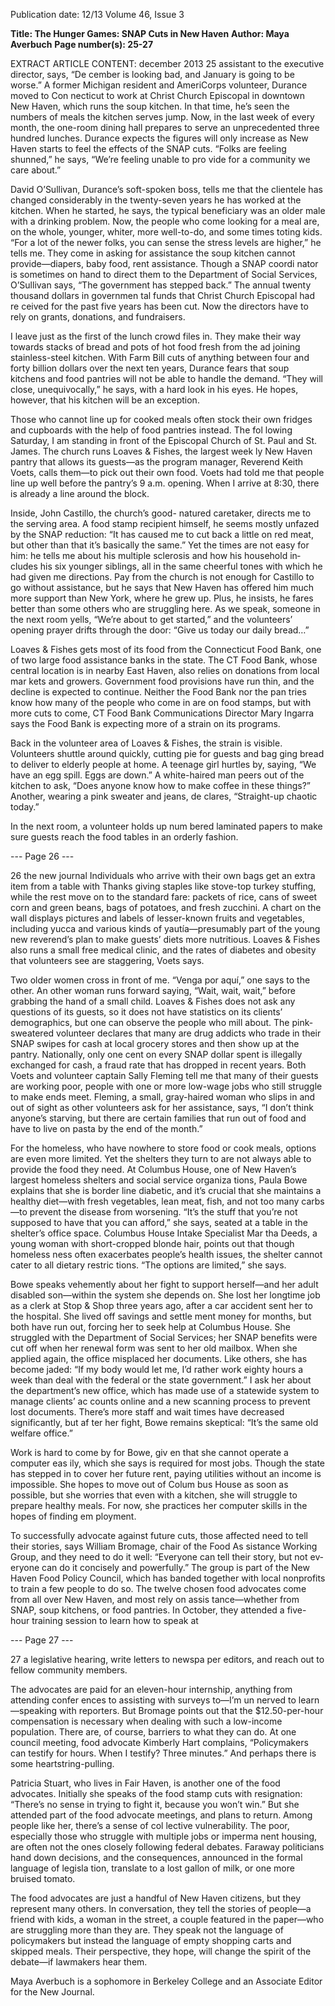 Publication date: 12/13
Volume 46, Issue 3

**Title: The Hunger Games: SNAP Cuts in New Haven**
**Author: Maya Averbuch**
**Page number(s): 25-27**

EXTRACT ARTICLE CONTENT:
december 2013
25
assistant to the executive director, says, “De­
cember is looking bad, and January is going 
to be worse.” A former Michigan resident and 
AmeriCorps volunteer, Durance moved to Con­
necticut to work at Christ Church Episcopal 
in downtown New Haven, which runs the soup 
kitchen. In that time, he’s seen the numbers 
of meals the kitchen serves jump. Now, in the 
last week of every month, the one-room dining 
hall prepares to serve an unprecedented three 
hundred lunches. Durance expects the figures 
will only increase as New Haven starts to feel 
the effects of the SNAP cuts. “Folks are feeling 
shunned,” he says, “We’re feeling unable to pro­
vide for a community we care about.”

David O’Sullivan, Durance’s soft-spoken 
boss, tells me that the clientele has changed 
considerably in the twenty-seven years he 
has worked at the kitchen. When he started, 
he says, the typical beneficiary was an older 
male with a drinking problem. Now, the people 
who come looking for a meal are, on the whole, 
younger, whiter, more well-to-do, and some­
times toting kids. “For a lot of the newer folks, 
you can sense the stress levels are higher,” he 
tells me. They come in asking for assistance 
the soup kitchen cannot provide—diapers, baby 
food, rent assistance. Though a SNAP coordi­
nator is sometimes on hand to direct them to 
the Department of Social Services, O’Sullivan 
says, “The government has stepped back.” The 
annual twenty thousand dollars in governmen­
tal funds that Christ Church Episcopal had re­
ceived for the past five years has been cut. Now 
the directors have to rely on grants, donations, 
and fundraisers.

I leave just as the first of the lunch crowd 
files in. They make their way towards stacks of 
bread and pots of hot food fresh from the ad­
joining stainless-steel kitchen. With Farm Bill 
cuts of anything between four and forty billion 
dollars over the next ten years, Durance fears 
that soup kitchens and food pantries will not 
be able to handle the demand. “They will close, 
unequivocally,” he says, with a hard look in his 
eyes. He hopes, however, that his kitchen will 
be an exception.

Those who cannot line up for cooked meals 
often stock their own fridges and cupboards 
with the help of food pantries instead. The fol­
lowing Saturday, I am standing in front of the 
Episcopal Church of St. Paul and St. James. The 
church runs Loaves & Fishes, the largest week­
ly New Haven pantry that allows its guests—as 
the program manager, Reverend Keith Voets, 
calls them—to pick out their own food. Voets 
had told me that people line up well before the 
pantry’s 9 a.m. opening. When I arrive at 8:30, 
there is already a line around the block. 

Inside, John Castillo, the church’s good-
natured caretaker, directs me to the serving 
area. A food stamp recipient himself, he seems 
mostly unfazed by the SNAP reduction: “It has 
caused me to cut back a little on red meat, but 
other than that it’s basically the same.” Yet the 
times are not easy for him: he tells me about his 
multiple sclerosis and how his household in­
cludes his six younger siblings, all in the same 
cheerful tones with which he had given me 
directions. Pay from the church is not enough 
for Castillo to go without assistance, but he 
says that New Haven has offered him much 
more support than New York, where he grew 
up. Plus, he insists, he fares better than some 
others who are struggling here. As we speak, 
someone in the next room yells, “We’re about to 
get started,” and the volunteers’ opening prayer 
drifts through the door: “Give us today our daily 
bread…”

Loaves & Fishes gets most of its food from 
the Connecticut Food Bank, one of two large 
food assistance banks in the state. The CT Food 
Bank, whose central location is in nearby East 
Haven, also relies on donations from local mar­
kets and growers. Government food provisions 
have run thin, and the decline is expected to 
continue. Neither the Food Bank nor the pan­
tries know how many of the people who come in 
are on food stamps, but with more cuts to come, 
CT Food Bank Communications Director Mary 
Ingarra says the Food Bank is expecting more 
of a strain on its programs.

Back in the volunteer area of Loaves & 
Fishes, the strain is visible. Volunteers shuttle 
around quickly, cutting pie for guests and bag­
ging bread to deliver to elderly people at home. 
A teenage girl hurtles by, saying, “We have an 
egg spill. Eggs are down.” A white-haired man 
peers out of the kitchen to ask, “Does anyone 
know how to make coffee in these things?” 
Another, wearing a pink sweater and jeans, de­
clares, “Straight-up chaotic today.” 

In the next room, a volunteer holds up num­
bered laminated papers to make sure guests 
reach the food tables in an orderly fashion. 


--- Page 26 ---

26
the new journal
Individuals who arrive with their own bags 
get an extra item from a table with Thanks­
giving staples like stove-top turkey stuffing, 
while the rest move on to the standard fare: 
packets of rice, cans of sweet corn and green 
beans, bags of potatoes, and fresh zucchini. A 
chart on the wall displays pictures and labels of 
lesser-known fruits and vegetables, including 
yucca and various kinds of yautía—presumably 
part of the young new reverend’s plan to make 
guests’ diets more nutritious. Loaves & Fishes 
also runs a small free medical clinic, and the 
rates of diabetes and obesity that volunteers 
see are staggering, Voets says.

Two older women cross in front of me. 
“Venga por aquí,” one says to the other. An­
other woman runs forward saying, “Wait, wait, 
wait,” before grabbing the hand of a small child. 
Loaves & Fishes does not ask any questions of 
its guests, so it does not have statistics on its 
clients’ demographics, but one can observe the 
people who mill about. The pink-sweatered 
volunteer declares that many are drug addicts 
who trade in their SNAP swipes for cash at local 
grocery stores and then show up at the pantry. 
Nationally, only one cent on every SNAP dollar 
spent is illegally exchanged for cash, a fraud 
rate that has dropped in recent years. Both 
Voets and volunteer captain Sally Fleming tell 
me that many of their guests are working poor, 
people with one or more low-wage jobs who still 
struggle to make ends meet. Fleming, a small, 
gray-haired woman who slips in and out of sight 
as other volunteers ask for her assistance, says, 
“I don’t think anyone’s starving, but there are 
certain families that run out of food and have 
to live on pasta by the end of the month.”


For the homeless, who have nowhere to 
store food or cook meals, options are even more 
limited. Yet the shelters they turn to are not 
always able to provide the food they need. At 
Columbus House, one of New Haven’s largest 
homeless shelters and social service organiza­
tions, Paula Bowe explains that she is border­
line diabetic, and it’s crucial that she maintains 
a healthy diet—with fresh vegetables, lean 
meat, fish, and not too many carbs—to prevent 
the disease from worsening. “It’s the stuff that 
you’re not supposed to have that you can afford,” 
she says, seated at a table in the shelter’s office 
space. Columbus House Intake Specialist Mar­
tha Deeds, a young woman with short-cropped 
blonde hair, points out that though homeless­
ness often exacerbates people’s health issues, 
the shelter cannot cater to all dietary restric­
tions. “The options are limited,” she says. 

Bowe speaks vehemently about her fight 
to support herself—and her adult disabled 
son—within the system she depends on. She 
lost her longtime job as a clerk at Stop & Shop 
three years ago, after a car accident sent her to 
the hospital. She lived off savings and settle­
ment money for months, but both have run out, 
forcing her to seek help at Columbus House. 
She struggled with the Department of Social 
Services; her SNAP benefits were cut off when 
her renewal form was sent to her old mailbox. 
When she applied again, the office misplaced 
her documents. Like others, she has become 
jaded: “If my body would let me, I’d rather work 
eighty hours a week than deal with the federal 
or the state government.” I ask her about the 
department’s new office, which has made use 
of a statewide system to manage clients’ ac­
counts online and a new scanning process to 
prevent lost documents. There’s more staff and 
wait times have decreased significantly, but af­
ter her fight, Bowe remains skeptical: “It’s the 
same old welfare office.”

Work is hard to come by for Bowe, giv­
en that she cannot operate a computer eas­
ily, which she says is required for most jobs. 
Though the state has stepped in to cover her 
future rent, paying utilities without an income 
is impossible. She hopes to move out of Colum­
bus House as soon as possible, but she worries 
that even with a kitchen, she will struggle to 
prepare healthy meals. For now, she practices 
her computer skills in the hopes of finding em­
ployment.

To successfully advocate against future 
cuts, those affected need to tell their stories, 
says William Bromage, chair of the Food As­
sistance Working Group, and they need to do it 
well: “Everyone can tell their story, but not ev­
eryone can do it concisely and powerfully.” 
The group is part of the New Haven Food 
Policy Council, which has banded together with 
local nonprofits to train a few people to do so. 
The twelve chosen food advocates come from 
all over New Haven, and most rely on assis­
tance—whether from SNAP, soup kitchens, or 
food pantries. In October, they attended a five-
hour training session to learn how to speak at 


--- Page 27 ---

27
a legislative hearing, write letters to newspa­
per editors, and reach out to fellow community 
members. 

The advocates are paid for an eleven-hour 
internship, anything from attending confer­
ences to assisting with surveys to—I’m un­
nerved to learn—speaking with reporters. But 
Bromage points out that the $12.50-per-hour 
compensation is necessary when dealing with 
such a low-income population. There are, of 
course, barriers to what they can do. At one 
council meeting, food advocate Kimberly Hart 
complains, “Policymakers can testify for hours. 
When I testify? Three minutes.” And perhaps 
there is some heartstring-pulling. 

Patricia Stuart, who lives in Fair Haven, is 
another one of the food advocates. Initially she 
speaks of the food stamp cuts with resignation: 
“There’s no sense in trying to fight it, because 
you won’t win.” But she attended part of the 
food advocate meetings, and plans to return. 
Among people like her, there’s a sense of col­
lective vulnerability. The poor, especially those 
who struggle with multiple jobs or imperma­
nent housing, are often not the ones closely 
following federal debates. Faraway politicians 
hand down decisions, and the consequences, 
announced in the formal language of legisla­
tion, translate to a lost gallon of milk, or one 
more bruised tomato. 

The food advocates are just a handful of 
New Haven citizens, but they represent many 
others. In conversation, they tell the stories 
of people—a friend with kids, a woman in the 
street, a couple featured in the paper—who are 
struggling more than they are. They speak not 
the language of policymakers but instead the 
language of empty shopping carts and skipped 
meals. Their perspective, they hope, will 
change the spirit of the debate—if lawmakers 
hear them.

Maya Averbuch is a sophomore in 
Berkeley College and an Associate 
Editor for the New Journal.
